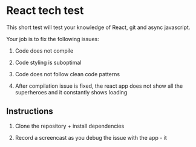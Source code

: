 # React tech test

This short test will test your knowledge of React, git and async javascript.

Your job is to fix the following issues:

1. Code does not compile

2. Code styling is suboptimal

3. Code does not follow clean code patterns

4. After compilation issue is fixed, the react app does not show all the superheroes and it constantly shows loading

## Instructions

1. Clone the repository + install dependencies

2. Record a screencast as you debug the issue with the app - it 